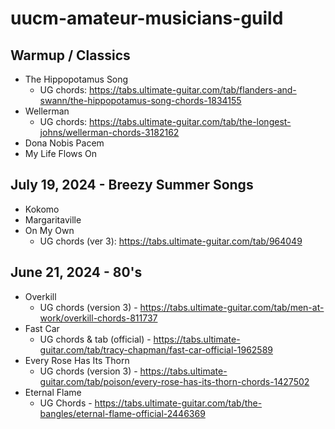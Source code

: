 # uucm-amateur-musicians-guild

## Warmup / Classics

- The Hippopotamus Song
  - UG chords: https://tabs.ultimate-guitar.com/tab/flanders-and-swann/the-hippopotamus-song-chords-1834155
- Wellerman
  - UG chords: https://tabs.ultimate-guitar.com/tab/the-longest-johns/wellerman-chords-3182162 
- Dona Nobis Pacem
- My Life Flows On

## July 19, 2024 - Breezy Summer Songs

- Kokomo
- Margaritaville
- On My Own
  - UG chords (ver 3): https://tabs.ultimate-guitar.com/tab/964049 

## June 21, 2024 - 80's

- Overkill
  - UG chords (version 3) - https://tabs.ultimate-guitar.com/tab/men-at-work/overkill-chords-811737 
- Fast Car
  - UG chords & tab (official) - https://tabs.ultimate-guitar.com/tab/tracy-chapman/fast-car-official-1962589  
- Every Rose Has Its Thorn
  - UG chords (version 3) - https://tabs.ultimate-guitar.com/tab/poison/every-rose-has-its-thorn-chords-1427502
- Eternal Flame
  - UG Chords - https://tabs.ultimate-guitar.com/tab/the-bangles/eternal-flame-official-2446369 

